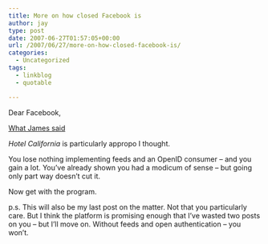 ```yaml
---
title: More on how closed Facebook is
author: jay
type: post
date: 2007-06-27T01:57:05+00:00
url: /2007/06/27/more-on-how-closed-facebook-is/
categories:
  - Uncategorized
tags:
  - linkblog
  - quotable

---
```

Dear Facebook,

[What James said][1]

_Hotel California_ is particularly appropo I thought.

You lose nothing implementing feeds and an OpenID consumer &#8211; and you gain a lot. You’ve already shown you had a modicum of sense &#8211; but going only part way doesn’t cut it.

Now get with the program.

p.s. This will also be my last post on the matter. Not that you particularly care. But I think the platform is promising enough that I’ve wasted two posts on you &#8211; but I’ll move on. Without feeds and open authentication &#8211; you won’t.

 [1]: http://blog.robinsonhouse.com/2007/06/loving-facebook-to-death.html